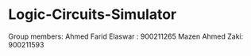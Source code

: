 # Logic-Circuits-Simulator
Group members:
Ahmed Farid Elaswar : 900211265
Mazen Ahmed Zaki: 900211593


